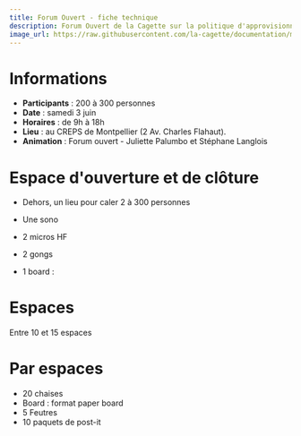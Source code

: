 ```yaml
---
title: Forum Ouvert - fiche technique
description: Forum Ouvert de la Cagette sur la politique d'approvisionnement
image_url: https://raw.githubusercontent.com/la-cagette/documentation/master/img/ag-forum.jpg
---
```


# Informations
* **Participants** : 200 à 300 personnes
* **Date** : samedi 3 juin
* **Horaires** : de 9h à 18h
* **Lieu** : au CREPS de Montpellier (2 Av. Charles Flahaut).
* **Animation** : Forum ouvert - Juliette Palumbo et Stéphane Langlois

# Espace d'ouverture et de clôture
* Dehors, un lieu pour caler 2 à 300 personnes
* Une sono
* 2 micros HF
* 2 gongs

* 1 board : 

# Espaces 
Entre 10 et 15 espaces

# Par espaces
* 20 chaises
* Board : format paper board
* 5 Feutres 
* 10 paquets de post-it

